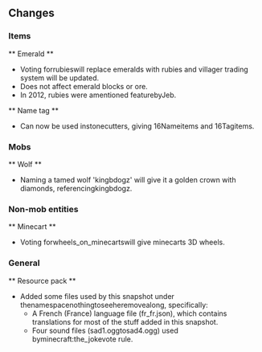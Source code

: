 ## Changes
### Items
** Emerald **
- Voting forrubieswill replace emeralds with rubies and villager trading system will be updated.
- Does not affect emerald blocks or ore.
- In 2012, rubies were amentioned featurebyJeb.

** Name tag **
- Can now be used instonecutters, giving 16Nameitems and 16Tagitems.

### Mobs
** Wolf **
- Naming a tamed wolf 'kingbdogz' will give it a golden crown with diamonds, referencingkingbdogz.

### Non-mob entities
** Minecart **
- Voting forwheels_on_minecartswill give minecarts 3D wheels.

### General
** Resource pack **
- Added some files used by this snapshot under thenamespacenothingtoseeheremovealong, specifically:
	- A French (France) language file (fr_fr.json), which contains translations for most of the stuff added in this snapshot.
	- Four sound files (sad1.oggtosad4.ogg) used byminecraft:the_jokevote rule.


